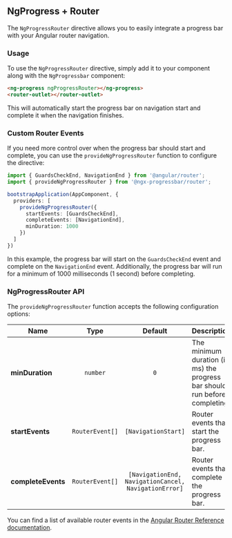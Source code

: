 ## NgProgress + Router

The `NgProgressRouter` directive allows you to easily integrate a progress bar with your Angular router navigation.

### Usage

To use the `NgProgressRouter` directive, simply add it to your component along with the `NgProgressbar` component:

```html
<ng-progress ngProgressRouter></ng-progress>
<router-outlet></router-outlet>
```

This will automatically start the progress bar on navigation start and complete it when the navigation finishes.

### Custom Router Events

If you need more control over when the progress bar should start and complete, you can use the `provideNgProgressRouter` function to configure the directive:

```typescript
import { GuardsCheckEnd, NavigationEnd } from '@angular/router';
import { provideNgProgressRouter } from '@ngx-progressbar/router';

bootstrapApplication(AppComponent, {
  providers: [
    provideNgProgressRouter({
      startEvents: [GuardsCheckEnd],
      completeEvents: [NavigationEnd],
      minDuration: 1000
    })
  ]
})
```

In this example, the progress bar will start on the `GuardsCheckEnd` event and complete on the `NavigationEnd` event. Additionally, the progress bar will run for a minimum of 1000 milliseconds (1 second) before completing.

### NgProgressRouter API

The `provideNgProgressRouter` function accepts the following configuration options:

| Name               | Type                                             | Default                                            | Description                                                                   |
| ------------------ | :-----------------------------------------------: | :------------------------------------------------: |-------------------------------------------------------------------------------|
| **minDuration**    | `number`                                         | `0`                                                | The minimum duration (in ms) the progress bar should run before completing.   |
| **startEvents**    | `RouterEvent[]`                                  | `[NavigationStart]`                                | Router events that start the progress bar.                                     |
| **completeEvents** | `RouterEvent[]`                                  | `[NavigationEnd, NavigationCancel, NavigationError]` | Router events that complete the progress bar.                                |

You can find a list of available router events in the [Angular Router Reference documentation](https://angular.dev/guide/routing/router-reference#router-events).

